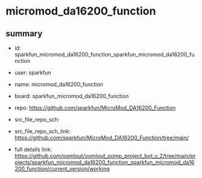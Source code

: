 # micromod_da16200_function
 
## summary 
* id: sparkfun_micromod_da16200_function_sparkfun_micromod_da16200_function
* user: sparkfun
* name: micromod_da16200_function
* board: sparkfun_micromod_da16200_function
* repo: https://github.com/sparkfun/MicroMod_DA16200_Function



* src_file_repo_sch: 
* src_file_repo_sch_link: https://github.com/sparkfun/MicroMod_DA16200_Function/tree/main/
* full details link: https://github.com/oomlout/oomlout_oomp_project_bot_v_2/tree/main/projects/sparkfun_micromod_da16200_function_sparkfun_micromod_da16200_function/current_version/working  







